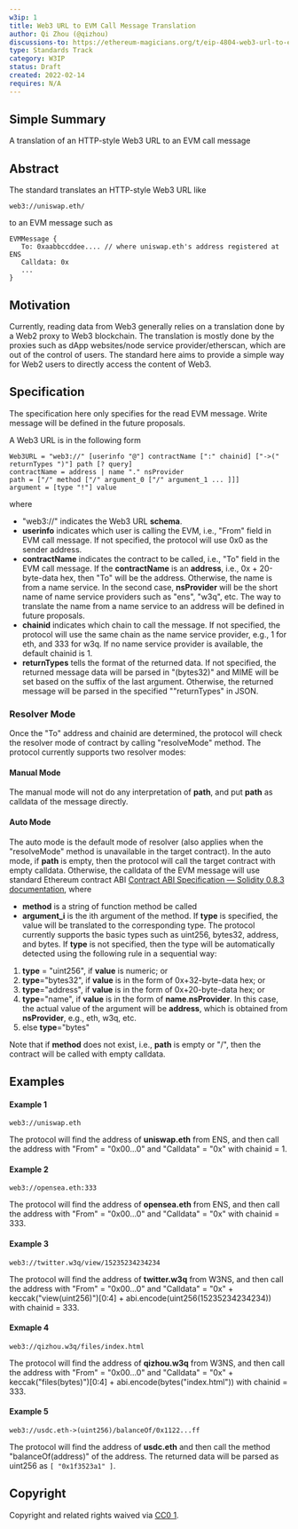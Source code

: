 ```yaml
---
w3ip: 1
title: Web3 URL to EVM Call Message Translation
author: Qi Zhou (@qizhou)
discussions-to: https://ethereum-magicians.org/t/eip-4804-web3-url-to-evm-call-message-translation/8300
type: Standards Track
category: W3IP
status: Draft
created: 2022-02-14
requires: N/A
---
```


## Simple Summary

A translation of an HTTP-style Web3 URL to an EVM call message

## Abstract

The standard translates an HTTP-style Web3 URL like

```
web3://uniswap.eth/
```

to an EVM message such as

```
EVMMessage {
   To: 0xaabbccddee.... // where uniswap.eth's address registered at ENS
   Calldata: 0x
   ...
}
```

## Motivation

Currently, reading data from Web3 generally relies on a translation done by a Web2 proxy to Web3 blockchain. The translation is mostly done by the proxies such as dApp websites/node service provider/etherscan, which are out of the control of users. The standard here aims to provide a simple way for Web2 users to directly access the content of Web3.

## Specification

The specification here only specifies for the read EVM message. Write message will be defined in the future proposals.

A Web3 URL is in the following form

```
Web3URL = "web3://" [userinfo "@"] contractName [":" chainid] ["->(" returnTypes ")"] path [? query]
contractName = address | name "." nsProvider
path = ["/" method ["/" argument_0 ["/" argument_1 ... ]]]
argument = [type "!"] value
```

where

- "web3://" indicates the Web3 URL **schema**.
- **userinfo** indicates which user is calling the EVM, i.e., "From" field in EVM call message. If not specified, the protocol will use 0x0 as the sender address.
- **contractName** indicates the contract to be called, i.e., "To" field in the EVM call message. If the **contractName** is an **address**, i.e., 0x + 20-byte-data hex, then "To" will be the address. Otherwise, the name is from a name service. In the second case, **nsProvider** will be the short name of name service providers such as "ens", "w3q", etc. The way to translate the name from a name service to an address will be defined in future proposals.
- **chainid** indicates which chain to call the message. If not specified, the protocol will use the same chain as the name service provider, e.g., 1 for eth, and 333 for w3q. If no name service provider is available, the default chainid is 1.
- **returnTypes** tells the format of the returned data. If not specified, the returned message data will be parsed in "(bytes32)" and MIME will be set based on the suffix of the last argument. Otherwise, the returned message will be parsed in the specified ""returnTypes" in JSON.

### Resolver Mode

Once the "To" address and chainid are determined, the protocol will check the resolver mode of contract by calling "resolveMode" method. The protocol currently supports two resolver modes:

#### Manual Mode

The manual mode will not do any interpretation of **path**, and put **path** as calldata of the message directly.

#### Auto Mode

The auto mode is the default mode of resolver (also applies when the "resolveMode" method is unavailable in the target contract). In the auto mode, if **path** is empty, then the protocol will call the target contract with empty calldata. Otherwise, the calldata of the EVM message will use standard Ethereum contract ABI [Contract ABI Specification — Solidity 0.8.3 documentation](https://docs.soliditylang.org/en/v0.8.3/abi-spec.html), where

- **method** is a string of function method be called
- **argument_i** is the ith argument of the method. If **type** is specified, the value will be translated to the corresponding type. The protocol currently supports the basic types such as uint256, bytes32, address, and bytes. If **type** is not specified, then the type will be automatically detected using the following rule in a sequential way:

1. **type** = "uint256", if **value** is numeric; or
2. **type**="bytes32", if **value** is in the form of 0x+32-byte-data hex; or
3. **type**="address", if **value** is in the form of 0x+20-byte-data hex; or
4. **type**="name", if **value** is in the form of **name**.**nsProvider**. In this case, the actual value of the argument will be **address**, which is obtained from **nsProvider**, e.g., eth, w3q, etc.
5. else **type**="bytes"

Note that if **method** does not exist, i.e., **path** is empty or "/", then the contract will be called with empty calldata.

## Examples

#### Example 1

```
web3://uniswap.eth
```

The protocol will find the address of **uniswap.eth** from ENS, and then call the address with "From" = "0x00…0" and "Calldata" = "0x" with chainid = 1.

#### Example 2

```
web3://opensea.eth:333
```

The protocol will find the address of **opensea.eth** from ENS, and then call the address with "From" = "0x00…0" and "Calldata" = "0x" with chainid = 333.

#### Example 3

```
web3://twitter.w3q/view/15235234234234
```

The protocol will find the address of **twitter.w3q** from W3NS, and then call the address with "From" = "0x00…0" and "Calldata" = "0x" + keccak("view(uint256)")[0:4] + abi.encode(uint256(15235234234234)) with chainid = 333.

#### Exmaple 4

```
web3://qizhou.w3q/files/index.html
```

The protocol will find the address of **qizhou.w3q** from W3NS, and then call the address with "From" = "0x00…0" and "Calldata" = "0x" + keccak("files(bytes)")[0:4] + abi.encode(bytes("index.html")) with chainid = 333.

#### Example 5

```
web3://usdc.eth->(uint256)/balanceOf/0x1122...ff
```

The protocol will find the address of **usdc.eth** and then call the method "balanceOf(address)" of the address. The returned data will be parsed as uint256 as `[ "0x1f3523a1" ]`.

## Copyright

Copyright and related rights waived via [CC0 1](https://creativecommons.org/publicdomain/zero/1.0/).
